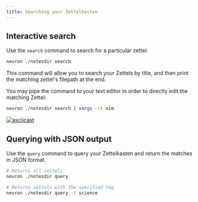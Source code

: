 ```yaml
---
title: Searching your Zettelkasten
---
```


## Interactive search

Use the `search` command to search for a particular zettel:

```bash
neuron ./notesdir search
```

This command will allow you to search your Zettels by title, and then print the matching zettel's filepath at the end. 

You may pipe the command to your text editor in order to directly edit the matching Zettel:

```bash
neuron ./notesdir search | xargs -rt vim
```

[![asciicast](https://asciinema.org/a/313358.png)](https://asciinema.org/a/313358)

## Querying with JSON output

Use the `query` command to query your Zettelkasten and return the matches in JSON format. 

```bash
# Returns all zettels
neuron ./notesdir query
```

```bash
# Returns zettels with the specified tag
neuron ./notesdir query -t science
```
